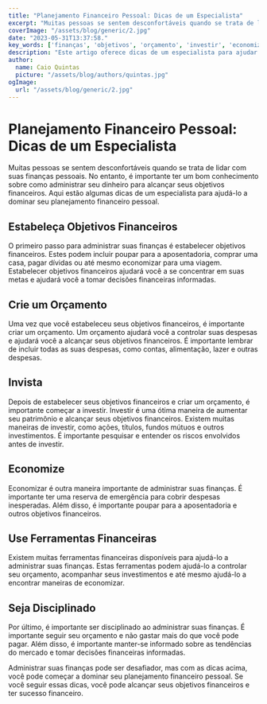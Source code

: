```yaml
---
title: "Planejamento Financeiro Pessoal: Dicas de um Especialista"
excerpt: "Muitas pessoas se sentem desconfortáveis ​​quando se trata de lidar com suas finanças pessoais. No entanto, é importante ter um bom conhecimento sobre como administrar seu dinheiro para alcançar seus objetivos financeiros. Aqui estão algumas dicas de um especialista para ajudá-lo a dominar seu planejamento financeiro pessoal."
coverImage: "/assets/blog/generic/2.jpg"
date: "2023-05-31T13:37:58."
key_words: ['finanças', 'objetivos', 'orçamento', 'investir', 'economizar', 'ferramentas', 'disciplinado']
description: "Este artigo oferece dicas de um especialista para ajudar a administrar suas finanças pessoais. Estas dicas incluem estabelecer objetivos financeiros, criar um orçamento, investir, economizar e usar ferramentas financeiras. Além disso, é importante ser disciplinado ao administrar suas finanças."
author:
  name: Caio Quintas
  picture: "/assets/blog/authors/quintas.jpg"
ogImage:
  url: "/assets/blog/generic/2.jpg"
---
```



# Planejamento Financeiro Pessoal: Dicas de um Especialista

Muitas pessoas se sentem desconfortáveis ​​quando se trata de lidar com suas finanças pessoais. No entanto, é importante ter um bom conhecimento sobre como administrar seu dinheiro para alcançar seus objetivos financeiros. Aqui estão algumas dicas de um especialista para ajudá-lo a dominar seu planejamento financeiro pessoal.

## Estabeleça Objetivos Financeiros

O primeiro passo para administrar suas finanças é estabelecer objetivos financeiros. Estes podem incluir poupar para a aposentadoria, comprar uma casa, pagar dívidas ou até mesmo economizar para uma viagem. Estabelecer objetivos financeiros ajudará você a se concentrar em suas metas e ajudará você a tomar decisões financeiras informadas.

## Crie um Orçamento

Uma vez que você estabeleceu seus objetivos financeiros, é importante criar um orçamento. Um orçamento ajudará você a controlar suas despesas e ajudará você a alcançar seus objetivos financeiros. É importante lembrar de incluir todas as suas despesas, como contas, alimentação, lazer e outras despesas.

## Invista

Depois de estabelecer seus objetivos financeiros e criar um orçamento, é importante começar a investir. Investir é uma ótima maneira de aumentar seu patrimônio e alcançar seus objetivos financeiros. Existem muitas maneiras de investir, como ações, títulos, fundos mútuos e outros investimentos. É importante pesquisar e entender os riscos envolvidos antes de investir.

## Economize

Economizar é outra maneira importante de administrar suas finanças. É importante ter uma reserva de emergência para cobrir despesas inesperadas. Além disso, é importante poupar para a aposentadoria e outros objetivos financeiros.

## Use Ferramentas Financeiras

Existem muitas ferramentas financeiras disponíveis para ajudá-lo a administrar suas finanças. Estas ferramentas podem ajudá-lo a controlar seu orçamento, acompanhar seus investimentos e até mesmo ajudá-lo a encontrar maneiras de economizar.

## Seja Disciplinado

Por último, é importante ser disciplinado ao administrar suas finanças. É importante seguir seu orçamento e não gastar mais do que você pode pagar. Além disso, é importante manter-se informado sobre as tendências do mercado e tomar decisões financeiras informadas.

Administrar suas finanças pode ser desafiador, mas com as dicas acima, você pode começar a dominar seu planejamento financeiro pessoal. Se você seguir essas dicas, você pode alcançar seus objetivos financeiros e ter sucesso financeiro.